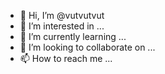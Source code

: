 - 👋 Hi, I’m @vutvutvut
- 👀 I’m interested in ...
- 🌱 I’m currently learning ...
- 💞️ I’m looking to collaborate on ...
- 📫 How to reach me ...

<!---
vutvutvut/vutvutvut is a ✨ special ✨ repository because its `README.md` (this file) appears on your GitHub profile.
You can click the Preview link to take a look at your changes.
--->
